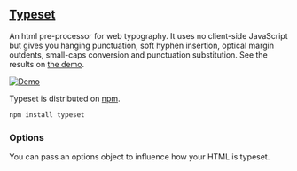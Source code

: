 ## [Typeset](https://blot.im/typeset)

An html pre-proces­sor for web ty­pog­ra­phy. It uses no client-side JavaScript but gives you hang­ing punc­tu­a­tion, soft hy­phen in­ser­tion, op­ti­cal mar­gin out­dents, small-caps con­ver­sion and punctuation substitution. See the results on [the demo](https://blot.im/typeset).

[![Demo](http://i.imgur.com/adsiz94.gif)](https://blot.im/typeset)

Typeset is distributed on [npm](https://www.npmjs.org/package/typeset).

```javascript
npm install typeset
```

### Options

You can pass an options object to influence how your HTML is typeset.
